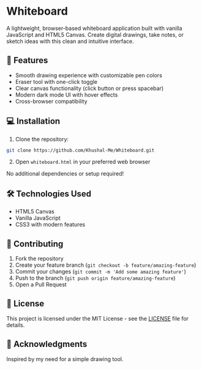 # Whiteboard 

A lightweight, browser-based whiteboard application built with vanilla JavaScript and HTML5 Canvas. Create digital drawings, take notes, or sketch ideas with this clean and intuitive interface.

## 🌟 Features

- Smooth drawing experience with customizable pen colors
- Eraser tool with one-click toggle
- Clear canvas functionality (click button or press spacebar)
- Modern dark mode UI with hover effects
- Cross-browser compatibility

## 💻 Installation

1. Clone the repository:
```bash
git clone https://github.com/Khushal-Me/Whiteboard.git
```

2. Open `whiteboard.html` in your preferred web browser

No additional dependencies or setup required!

## 🛠️ Technologies Used

- HTML5 Canvas
- Vanilla JavaScript
- CSS3 with modern features

## 📝 Contributing

1. Fork the repository
2. Create your feature branch (`git checkout -b feature/amazing-feature`)
3. Commit your changes (`git commit -m 'Add some amazing feature'`)
4. Push to the branch (`git push origin feature/amazing-feature`)
5. Open a Pull Request

## 📜 License

This project is licensed under the MIT License - see the [LICENSE](LICENSE) file for details.

## 🙏 Acknowledgments

Inspired by my need for a simple drawing tool.

